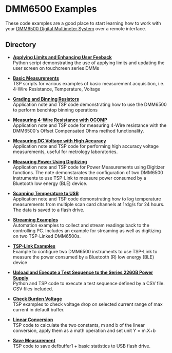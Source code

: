 # DMM6500 Examples

These code examples are a good place to start learning how to work with your [DMM6500 Digital Multimeter System](https://www.tek.com/en/products/keithley/digital-multimeter/dmm6500) over a remote interface. 

## Directory

[comment]: **[DMM6500](./directory)**  

* **[Applying Limits and Enhancing User Feeback](./Applying_Limits_and_Enhancing_User_Feedback/)**  
Python script demonstrating the use of applying limits and updating the user screen on touchcreen series DMMs

* **[Basic Measurements](./Basic%20Measurements/)**  
TSP scripts for various examples of basic measurement acquisition, i.e. 4-Wire Resistance, Temperature, Voltage

* **[Grading and Binning Resistors](./Grading_and_Binning_Resistors/)**  
Application note and TSP code demonstrating how to use the DMM6500 to perform benchtop binning operations

* **[Measuring 4-Wire Resistance with OCOMP](./Measuring_4W_Res_with_OCOMP/)**  
Application note and TSP code for measuring 4-Wire resistance with the DMM6500's Offset Compensated Ohms method functionality.

* **[Measuring DC Voltage with High Accuracy](./Measuring_DCV_With_High_Accuracy/)**  
Application note and TSP code for performing high accuracy voltage measurements, useful for metrology laboratories.

* **[Measuring Power Using Digitizing](./Measuring_Power_Using_Digitizing/)**  
Application note and TSP code for Power Measurements using Digitizer functions. The note demonstarates the configuration of two DMM6500 instruments to use TSP-Link to measure power consumed by a Bluetooth low energy (BLE) device.

* **[Scanning Temperature to USB](./Scanning_Temperature_to_USB/)**  
Application note and TSP code demonstrating how to log temperature measurements from multiple scan card channels at 1rdg/s for 24 hours. The data is saved to a flash drive.

* **[Streaming Examples](./Streaming_Examples/)**  
Automation examples to collect and stream readings back to the controlling PC. Includes an example for streaming as well as digitizing on two TSP-Linked DMM6500s. 

* **[TSP-Link Examples](./TSP-Link%20Examples/)**  
Example to configure two DMM6500 instruments to use TSP-Link to measure the power consumed by a Bluetooth (R) low energy (BLE) device

* **[Upload and Execute a Test Sequence to the Series 2260B Power Supply](./Upload_and_Execute_a_Test_Sequence_to_the_Series_2260B_Power_Supply/)**  
Python and TSP code to execute a test sequence defined by a CSV file. CSV files included.

* **[Check Burden Voltage](./Check_Burden_Voltage.tsp/)**  
TSP examples to check voltage drop on selected current range of max current in default buffer.

* **[Linear Conversion](./LinearConversion.tsp/)**  
TSP code to calculate the two constants, m and b of the linear conversion, apply them as a math operation and set unit Y = m.X+b

* **[Save Measurement](./ave_Measurement.tsp/)**  
TSP code to save defbuffer1 + basic statistics to USB flash drive.

